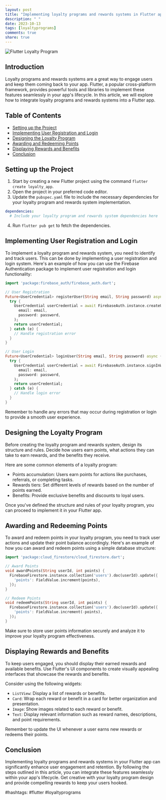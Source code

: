 ```yaml
---
layout: post
title: "Implementing loyalty programs and rewards systems in Flutter app lifecycle"
description: " "
date: 2023-10-13
tags: [loyaltyprograms]
comments: true
share: true
---
```


![Flutter Loyalty Program](https://example.com/images/flutter-loyalty-program.png)

## Introduction

Loyalty programs and rewards systems are a great way to engage users and keep them coming back to your app. Flutter, a popular cross-platform framework, provides powerful tools and libraries to implement these features seamlessly in your app's lifecycle. In this article, we will explore how to integrate loyalty programs and rewards systems into a Flutter app.

## Table of Contents

- [Setting up the Project](#setting-up-the-project)
- [Implementing User Registration and Login](#implementing-user-registration-and-login)
- [Designing the Loyalty Program](#designing-the-loyalty-program)
- [Awarding and Redeeming Points](#awarding-and-redeeming-points)
- [Displaying Rewards and Benefits](#displaying-rewards-and-benefits)
- [Conclusion](#conclusion)

## Setting up the Project

1. Start by creating a new Flutter project using the command `flutter create loyalty_app`.
2. Open the project in your preferred code editor.
3. Update the `pubspec.yaml` file to include the necessary dependencies for your loyalty program and rewards system implementation.
   
```yaml
dependencies:
  # Include your loyalty program and rewards system dependencies here
```

4. Run `flutter pub get` to fetch the dependencies.

## Implementing User Registration and Login

To implement a loyalty program and rewards system, you need to identify and track users. This can be done by implementing a user registration and login system. 
Here's an example of how you can use the Firebase Authentication package to implement user registration and login functionality:

```dart
import 'package:firebase_auth/firebase_auth.dart';

// User Registration
Future<UserCredential> registerUser(String email, String password) async {
  try {
    UserCredential userCredential = await FirebaseAuth.instance.createUserWithEmailAndPassword(
      email: email,
      password: password,
    );
    return userCredential;
  } catch (e) {
    // Handle registration error
  }
}

// User Login
Future<UserCredential> loginUser(String email, String password) async {
  try {
    UserCredential userCredential = await FirebaseAuth.instance.signInWithEmailAndPassword(
      email: email,
      password: password,
    );
    return userCredential;
  } catch (e) {
    // Handle login error
  }
}
```

Remember to handle any errors that may occur during registration or login to provide a smooth user experience.

## Designing the Loyalty Program

Before creating the loyalty program and rewards system, design its structure and rules. Decide how users earn points, what actions they can take to earn rewards, and the benefits they receive.

Here are some common elements of a loyalty program:

- Points accumulation: Users earn points for actions like purchases, referrals, or completing tasks.
- Rewards tiers: Set different levels of rewards based on the number of points earned.
- Benefits: Provide exclusive benefits and discounts to loyal users.

Once you've defined the structure and rules of your loyalty program, you can proceed to implement it in your Flutter app.

## Awarding and Redeeming Points

To award and redeem points in your loyalty program, you need to track user actions and update their point balance accordingly. Here's an example of how you can award and redeem points using a simple database structure:

```dart
import 'package:cloud_firestore/cloud_firestore.dart';

// Award Points
void awardPoints(String userId, int points) {
  FirebaseFirestore.instance.collection('users').doc(userId).update({
    'points': FieldValue.increment(points),
  });
}

// Redeem Points
void redeemPoints(String userId, int points) {
  FirebaseFirestore.instance.collection('users').doc(userId).update({
    'points': FieldValue.increment(-points),
  });
}
```

Make sure to store user points information securely and analyze it to improve your loyalty program effectiveness.

## Displaying Rewards and Benefits

To keep users engaged, you should display their earned rewards and available benefits. Use Flutter's UI components to create visually appealing interfaces that showcase the rewards and benefits.

Consider using the following widgets:

- `ListView`: Display a list of rewards or benefits.
- `Card`: Wrap each reward or benefit in a card for better organization and presentation.
- `Image`: Show images related to each reward or benefit.
- `Text`: Display relevant information such as reward names, descriptions, and point requirements.

Remember to update the UI whenever a user earns new rewards or redeems their points.

## Conclusion

Implementing loyalty programs and rewards systems in your Flutter app can significantly enhance user engagement and retention. By following the steps outlined in this article, you can integrate these features seamlessly within your app's lifecycle. Get creative with your loyalty program design and provide compelling rewards to keep your users hooked.

#hashtags: #flutter #loyaltyprograms